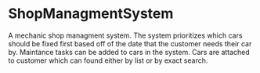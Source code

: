 # ShopManagmentSystem
A mechanic shop managment system. The system prioritizes which cars should be fixed first based off of the date that the customer needs their car by. Maintance tasks can be added to cars in the system. Cars are attached to customer which can found either by list or by exact search. 
